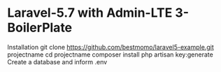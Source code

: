 # Laravel-5.7 with Admin-LTE 3-BoilerPlate

Installation
git clone https://github.com/bestmomo/laravel5-example.git projectname
cd projectname
composer install
php artisan key:generate
Create a database and inform .env
